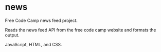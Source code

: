 # news

Free Code Camp news feed project.

Reads the news feed API from the free code camp website and formats the output.

JavaScript, HTML, and CSS.
